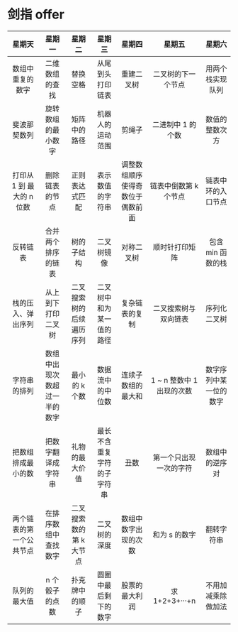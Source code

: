 # 剑指 offer

|          星期天           |            星期一            |          星期二          |           星期三           |              星期四              |          星期五           |         星期六         |
| :-----------------------: | :--------------------------: | :----------------------: | :------------------------: | :------------------------------: | :-----------------------: | :--------------------: |
|     数组中重复的数字      |        二维数组的查找        |         替换空格         |      从尾到头打印链表      |            重建二叉树            |    二叉树的下一个节点     |    用两个栈实现队列    |
|       斐波那契数列        |      旋转数组的最小数字      |       矩阵中的路径       |      机器人的运动范围      |              剪绳子              |     二进制中 1 的个数     |     数值的整数次方     |
| 打印从 1 到 最大的 n 位数 |        删除链表的节点        |      正则表达式匹配      |      表示数值的字符串      | 调整数组顺序使得奇数位于偶数前面 |   链表中倒数第 k 个节点   |   链表中环的入口节点   |
|         反转链表          |      合并两个排序的链表      |        树的子结构        |         二叉树镜像         |            对称二叉树            |      顺时针打印矩阵       |   包含 min 函数的栈    |
|    栈的压入、弹出序列     |      从上到下打印二叉树      | 二叉搜索树的后续遍历序列 |  二叉树中和为某一值的路径  |          复杂链表的复制          |   二叉搜索树与双向链表    |      序列化二叉树      |
|       字符串的排列        | 数组中出现次数超过一半的数字 |      最小的 k 个数       |      数据流中的中位数      |        连续子数组的最大和        | 1 ~ n 整数中 1 出现的次数 | 数字序列中某一位的数字 |
|    把数组排成最小的数     |      把数字翻译成字符串      |      礼物的最大价值      | 最长不含重复字符的子字符串 |               丑数               |  第一个只出现一次的字符   |     数组中的逆序对     |
| 两个链表的第一个公共节点  |     在排序数组中查找数字     | 二叉搜索数的第 k 大节点  |        二叉树的深度        |       数组中数字出现的次数       |       和为 s 的数字       |       翻转字符串       |
|       队列的最大值        |        n 个骰子的点数        |      扑克牌中的顺子      |    圆圈中最后剩下的数字    |          股票的最大利润          |      求 1+2+3+···+n       |   不用加减乘除做加法   |

